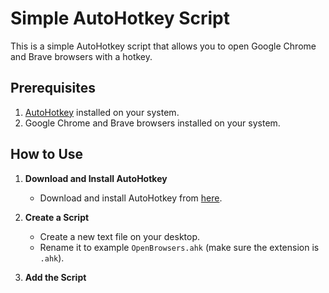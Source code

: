 # Simple AutoHotkey Script

This is a simple AutoHotkey script that allows you to open Google Chrome and Brave browsers with a hotkey.

## Prerequisites

1. [AutoHotkey](https://www.autohotkey.com/) installed on your system.
2. Google Chrome and Brave browsers installed on your system.

## How to Use

1. **Download and Install AutoHotkey**
   - Download and install AutoHotkey from [here](https://www.autohotkey.com/).
   
2. **Create a Script**
   - Create a new text file on your desktop.
   - Rename it to example `OpenBrowsers.ahk` (make sure the extension is `.ahk`).
   
3. **Add the Script**
